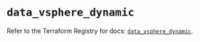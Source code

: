 # `data_vsphere_dynamic`

Refer to the Terraform Registry for docs: [`data_vsphere_dynamic`](https://registry.terraform.io/providers/hashicorp/vsphere/2.6.1/docs/data-sources/dynamic).
